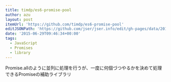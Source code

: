 ```yaml
---
title: timdp/es6-promise-pool
author: azu
layout: post
itemUrl: 'https://github.com/timdp/es6-promise-pool'
editJSONPath: 'https://github.com/jser/jser.info/edit/gh-pages/data/2015/06/index.json'
date: '2015-06-29T09:46:34+00:00'
tags:
  - JavaScript
  - Promises
  - library
---
```

Promise.allのように並列に処理を行うが、一度に何個づつやるかを決めて処理できるPromiseの補助ライブラリ
